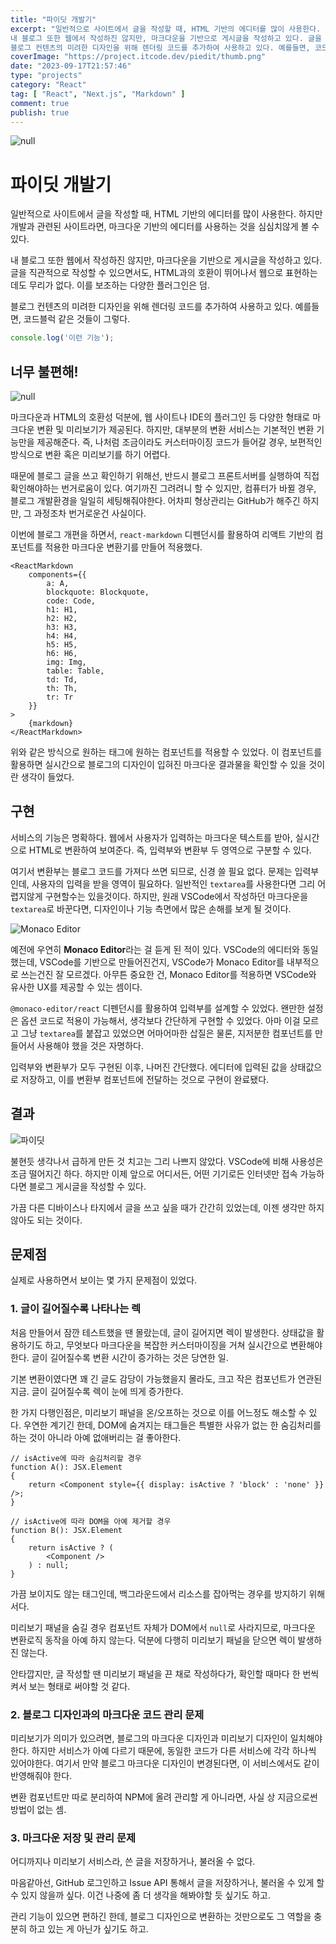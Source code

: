 ```yaml
---
title: "파이딧 개발기"
excerpt: "일반적으로 사이트에서 글을 작성할 때, HTML 기반의 에디터를 많이 사용한다. 하지만 개발과 관련된 사이트라면, 마크다운 기반의 에디터를 사용하는 것을 심심치않게 볼 수 있다.
내 블로그 또한 웹에서 작성하진 않지만, 마크다운을 기반으로 게시글을 작성하고 있다. 글을 직관적으로 작성할 수 있으면서도, HTML과의 호환이 뛰어나서 웹으로 표현하는데도 무리가 없다. 이를 보조하는 다양한 플러그인은 덤.
블로그 컨텐츠의 미려한 디자인을 위해 렌더링 코드를 추가하여 사용하고 있다. 예를들면, 코드블럭 같은 것들이 그렇다."
coverImage: "https://project.itcode.dev/piedit/thumb.png"
date: "2023-09-17T21:57:46"
type: "projects"
category: "React"
tag: [ "React", "Next.js", "Markdown" ]
comment: true
publish: true
---
```


![null](https://project.itcode.dev/piedit/thumb.png)

# 파이딧 개발기

일반적으로 사이트에서 글을 작성할 때, HTML 기반의 에디터를 많이 사용한다. 하지만 개발과 관련된 사이트라면, 마크다운 기반의 에디터를 사용하는 것을 심심치않게 볼 수 있다.

내 블로그 또한 웹에서 작성하진 않지만, 마크다운을 기반으로 게시글을 작성하고 있다. 글을 직관적으로 작성할 수 있으면서도, HTML과의 호환이 뛰어나서 웹으로 표현하는데도 무리가 없다. 이를 보조하는 다양한 플러그인은 덤.

블로그 컨텐츠의 미려한 디자인을 위해 렌더링 코드를 추가하여 사용하고 있다. 예를들면, 코드블럭 같은 것들이 그렇다.

``` javascript
console.log('이런 기능');
```



## 너무 불편해!

![null](https://github.com/RWB0104/blog.itcode.dev/assets/50317129/c41f0512-abcd-4f87-940d-7a155ab52e6e)

마크다운과 HTML의 호환성 덕분에, 웹 사이트나 IDE의 플러그인 등 다양한 형태로 마크다운 변환 및 미리보기가 제공된다. 하지만, 대부분의 변환 서비스는 기본적인 변환 기능만을 제공해준다. 즉, 나처럼 조금이라도 커스터마이징 코드가 들어갈 경우, 보편적인 방식으로 변환 혹은 미리보기를 하기 어렵다.

때문에 블로그 글을 쓰고 확인하기 위해선, 반드시 블로그 프론트서버를 실행하여 직접 확인해야하는 번거로움이 있다. 여기까진 그려려니 할 수 있지만, 컴퓨터가 바뀔 경우, 블로그 개발환경을 일일히 세팅해줘야한다. 어차피 형상관리는 GitHub가 해주긴 하지만, 그 과정조차 번거로운건 사실이다.

이번에 블로그 개편을 하면서, `react-markdown` 디펜던시를 활용하여 리액트 기반의 컴포넌트를 적용한 마크다운 변환기를 만들어 적용했다.

``` tsx
<ReactMarkdown
    components={{
        a: A,
        blockquote: Blockquote,
        code: Code,
        h1: H1,
        h2: H2,
        h3: H3,
        h4: H4,
        h5: H5,
        h6: H6,
        img: Img,
        table: Table,
        td: Td,
        th: Th,
        tr: Tr
    }}
>
    {markdown}
</ReactMarkdown>
```

위와 같은 방식으로 원하는 태그에 원하는 컴포넌트를 적용할 수 있었다. 이 컴포넌트를 활용하면 실시간으로 블로그의 디자인이 입혀진 마크다운 결과물을 확인할 수 있을 것이란 생각이 들었다.



## 구현

서비스의 기능은 명확하다. 웹에서 사용자가 입력하는 마크다운 텍스트를 받아, 실시간으로 HTML로 변환하여 보여준다. 즉, <span class="blue-600">입력부</span>와 <span class="blue-600">변환부</span> 두 영역으로 구분할 수 있다.

여기서 변환부는 블로그 코드를 가져다 쓰면 되므로, 신경 쓸 필요 없다. 문제는 입력부인데, 사용자의 입력을 받을 영역이 필요하다. 일반적인 `textarea`를 사용한다면 그리 어렵지않게 구현할수는 있을것이다. 하지만, 원래 VSCode에서 작성하던 마크다운을 `textarea`로 바꾼다면, 디자인이나 기능 측면에서 많은 손해를 보게 될 것이다.

![Monaco Editor](https://github.com/RWB0104/blog.itcode.dev/assets/50317129/3369dd8d-9ea4-4aca-b67c-430e7f7f5db2)

예전에 우연히 **Monaco Editor**라는 걸 듣게 된 적이 있다. VSCode의 에디터와 동일했는데, VSCode를 기반으로 만들어진건지, VSCode가 Monaco Editor를 내부적으로 쓰는건진 잘 모르겠다. 아무튼 중요한 건, Monaco Editor를 적용하면 VSCode와 유사한 UX를 제공할 수 있는 셈이다.

`@monaco-editor/react` 디펜던시를 활용하여 입력부를 설계할 수 있었다. 왠만한 설정은 옵션 코드로 적용이 가능해서, 생각보다 간단하게 구현할 수 있었다. 아마 이걸 모르고 그냥 `textarea`를 붙잡고 있었으면 어마어마한 삽질은 물론, 지저분한 컴포넌트를 만들어서 사용해야 했을 것은 자명하다.

입력부와 변환부가 모두 구현된 이후, 나머진 간단했다. 에디터에 입력된 값을 상태값으로 저장하고, 이를 변환부 컴포넌트에 전달하는 것으로 구현이 완료됐다.



## 결과

![파이딧](https://github.com/RWB0104/blog.itcode.dev/assets/50317129/28f46b07-40bf-47f3-b776-7ff609806cc7)

불현듯 생각나서 급하게 만든 것 치고는 그리 나쁘지 않았다. VSCode에 비해 사용성은 조금 떨어지긴 하다. 하지만 이제 앞으로 어디서든, 어떤 기기로든 인터넷만 접속 가능하다면 블로그 게시글을 작성할 수 있다.

가끔 다른 디바이스나 타지에서 글을 쓰고 싶을 때가 간간히 있었는데, 이젠 생각만 하지 않아도 되는 것이다.



## 문제점

실제로 사용하면서 보이는 몇 가지 문제점이 있었다.



### 1. 글이 길어질수록 나타나는 렉

처음 만들어서 잠깐 테스트했을 땐 몰랐는데, 글이 길어지면 렉이 발생한다. 상태값을 활용하기도 하고, 무엇보다 마크다운을 복잡한 커스터마이징을 거쳐 <span class="red-400">실시간</span>으로 변환해야한다. 글이 길어질수록 변환 시간이 증가하는 것은 당연한 일.

기본 변환이였다면 꽤 긴 글도 감당이 가능했을지 몰라도, 크고 작은 컴포넌트가 연관된 지금. 글이 길어질수록 렉이 눈에 띄게 증가한다.

한 가지 다행인점은, 미리보기 패널을 온/오프하는 것으로 이를 어느정도 해소할 수 있다. 우연한 계기긴 한데, DOM에 숨겨지는 태그들은 특별한 사유가 없는 한 숨김처리를 하는 것이 아니라 아예 없애버리는 걸 좋아한다.

``` tsx
// isActive에 따라 숨김처리할 경우
function A(): JSX.Element
{
    return <Component style={{ display: isActive ? 'block' : 'none' }} />;
}

// isActive에 따라 DOM을 아예 제거할 경우
function B(): JSX.Element
{
    return isActive ? (
        <Component />
    ) : null;
}
```

가끔 보이지도 않는 태그인데, 백그라운드에서 리소스를 잡아먹는 경우를 방지하기 위해서다.

미리보기 패널을 숨길 경우 컴포넌트 자체가 DOM에서 `null`로 사라지므로, 마크다운 변환로직 동작을 아예 하지 않는다. 덕분에 다행히 미리보기 패널을 닫으면 렉이 발생하진 않는다.

안타깝지만, 글 작성할 땐 미리보기 패널을 끈 채로 작성하다가, 확인할 때마다 한 번씩 켜서 보는 형태로 써야할 것 같다.



### 2. 블로그 디자인과의 마크다운 코드 관리 문제

미리보기가 의미가 있으려면, 블로그의 마크다운 디자인과 미리보기 디자인이 일치해야한다. 하지만 서비스가 아예 다르기 때문에, 동일한 코드가 다른 서비스에 각각 하나씩 있어야한다. 여기서 만약 블로그 마크다운 디자인이 변경된다면, 이 서비스에서도 같이 반영해줘야 한다.

변환 컴포넌트만 따로 분리하여 NPM에 올려 관리할 게 아니라면, 사실 상 지금으로썬 방법이 없는 셈.



### 3. 마크다운 저장 및 관리 문제

어디까지나 미리보기 서비스라, 쓴 글을 저장하거나, 불러올 수 없다.

마음같아선, GitHub 로그인하고 Issue API 통해서 글을 저장하거나, 불러올 수 있게 할 수 있지 않을까 싶다. 이건 나중에 좀 더 생각을 해봐야할 듯 싶기도 하고.

관리 기능이 있으면 편하긴 한데, 블로그 디자인으로 변환하는 것만으로도 그 역할을 충분히 하고 있는 게 아닌가 싶기도 하고.